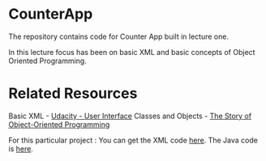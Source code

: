 # CounterApp
The repository contains code for Counter App built in lecture one.

In this lecture focus has been on basic XML and basic concepts of Object Oriented Programming.
# Related Resources
Basic XML - [Udacity - User Interface](https://in.udacity.com/course/android-basics-user-interface--ud834-india)
Classes and Objects - [The Story of Object-Oriented Programming](https://medium.com/omarelgabrys-blog/the-story-of-object-oriented-programming-12d1901a1825)


For this particular project : 
You can get the XML code [here](  https://github.com/mdg-iitr/CounterApp/blob/master/app/src/main/res/layout/activity_main.xml).
The Java code is [here](  https://github.com/mdg-iitr/CounterApp/blob/master/app/src/main/java/in/ac/iitr/mdg/counterapp/MainActivity.java).
